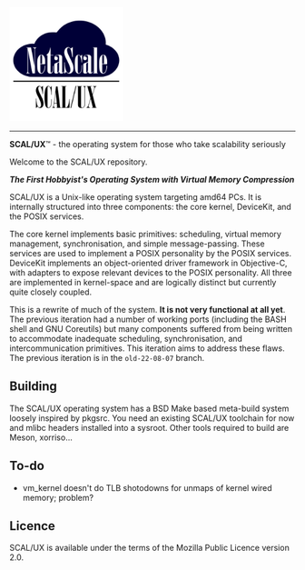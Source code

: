 <img src="docs/scaluxnofont.svg" width=200/>

---

**SCAL/UX**™ - the operating system for those who take scalability seriously

Welcome to the SCAL/UX repository.

***The First Hobbyist's Operating System with Virtual Memory Compression***

SCAL/UX is a Unix-like operating system targeting amd64 PCs. It is internally
structured into three components: the core kernel, DeviceKit, and the POSIX
services. 

The core kernel implements basic primitives: scheduling, virtual memory
management, synchronisation, and simple message-passing. These services are used
to implement a POSIX personality by the POSIX services. DeviceKit implements an
object-oriented driver framework in Objective-C, with adapters to expose
relevant devices to the POSIX personality. All three are implemented in
kernel-space and are logically distinct but currently quite closely coupled.

This is a rewrite of much of the system. **It is not very functional at all
yet**. The previous iteration had a number of working ports (including the BASH
shell and GNU Coreutils) but many components suffered from being written to
accommodate inadequate scheduling, synchronisation, and intercommunication
primitives. This iteration aims to address these flaws. The previous iteration
is in the `old-22-08-07` branch.

Building
--------

The SCAL/UX operating system has a BSD Make based meta-build system loosely
inspired by pkgsrc. You need an existing SCAL/UX toolchain for now and mlibc
headers installed into a sysroot.
Other tools required to build are Meson, xorriso...

To-do
-----

- vm_kernel doesn't do TLB shotodowns for unmaps of kernel wired memory;
  problem?

<!--
Third-party components
----------------------

Several third-party components are used. These are some of them:
- mlibc: Provides libc.
- liballoc: Provides one of the in-kernel allocators.
- nanoprintf: used for `kprintf`.
- NetBSD: (`kernel/sys/queue.h`): NetBSD's `sys/queue.h`.
  - (`kernel/dev/fbterm/nbsdbold.psfu`): Bold8x16 font used for FBTerm.
  - (`kernel/dev/nvmereg.h`): NVMe register definitions.
- Solaris (`kernel/dev/fbterm/sun12x22.psfu`): Sun Demi Gallant font available
  for FBTerm
- ObjFW: provides an Objective-C runtime.
- limine/`limine-terminal-port` (some files in`kernel/dev/fbterm/`): used by
  FBTerm to provide a terminal.
- Managarm LAI (`kernel/dev/acpi/lai`): Lightweight ACPI Implementation used by
  Acpi* drivers.
- LZ4 (`kernel/libkern/lz4.{c,h}`): Used by VM Compressor to compress pages.
- libuuid (`kernel/libkern/uuid*`)
-->

Licence
-------

SCAL/UX is available under the terms of the Mozilla Public Licence version 2.0.

